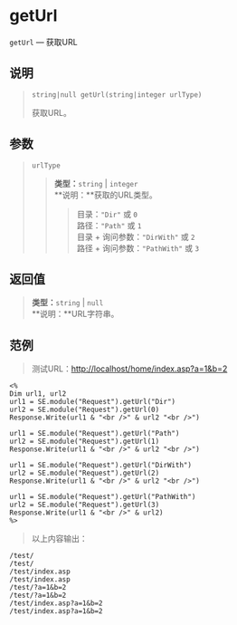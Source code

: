 getUrl
======
`getUrl` &mdash; 获取URL

说明
----
>     string|null getUrl(string|integer urlType)
> 获取URL。

参数
----
> `urlType`
>> **类型：**`string` | `integer`  
>> **说明：**获取的URL类型。
>>> 目录：`"Dir"` 或 `0`  
>>> 路径：`"Path"` 或 `1`  
>>> 目录 + 询问参数：`"DirWith"` 或 `2`  
>>> 路径 + 询问参数：`"PathWith"` 或 `3`

返回值
------
> **类型：**`string` | `null`  
> **说明：**URL字符串。

范例
----
> 测试URL：[http://localhost/home/index.asp?a=1&b=2](#)
>
    <%
    Dim url1, url2
    url1 = SE.module("Request").getUrl("Dir")
    url2 = SE.module("Request").getUrl(0)
    Response.Write(url1 & "<br />" & url2 "<br />")
>
    url1 = SE.module("Request").getUrl("Path")
    url2 = SE.module("Request").getUrl(1)
    Response.Write(url1 & "<br />" & url2 "<br />")
>
    url1 = SE.module("Request").getUrl("DirWith")
    url2 = SE.module("Request").getUrl(2)
    Response.Write(url1 & "<br />" & url2 "<br />")
>
    url1 = SE.module("Request").getUrl("PathWith")
    url2 = SE.module("Request").getUrl(3)
    Response.Write(url1 & "<br />" & url2)
    %>
> 以上内容输出：
>
    /test/
    /test/
    /test/index.asp
    /test/index.asp
    /test/?a=1&b=2
    /test/?a=1&b=2
    /test/index.asp?a=1&b=2
    /test/index.asp?a=1&b=2
